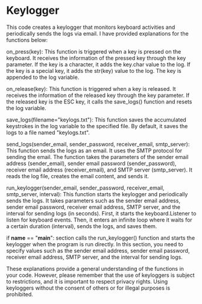 # Keylogger

This code creates a keylogger that monitors keyboard activities and periodically sends the logs via email. I have provided explanations for the functions below:

on_press(key): This function is triggered when a key is pressed on the keyboard. It receives the information of the pressed key through the key parameter. If the key is a character, it adds the key.char value to the log. If the key is a special key, it adds the str(key) value to the log. The key is appended to the log variable.

on_release(key): This function is triggered when a key is released. It receives the information of the released key through the key parameter. If the released key is the ESC key, it calls the save_logs() function and resets the log variable.

save_logs(filename="keylogs.txt"): This function saves the accumulated keystrokes in the log variable to the specified file. By default, it saves the logs to a file named "keylogs.txt".

send_logs(sender_email, sender_password, receiver_email, smtp_server): This function sends the logs as an email. It uses the SMTP protocol for sending the email. The function takes the parameters of the sender email address (sender_email), sender email password (sender_password), receiver email address (receiver_email), and SMTP server (smtp_server). It reads the log file, creates the email content, and sends it.

run_keylogger(sender_email, sender_password, receiver_email, smtp_server, interval): This function starts the keylogger and periodically sends the logs. It takes parameters such as the sender email address, sender email password, receiver email address, SMTP server, and the interval for sending logs (in seconds). First, it starts the keyboard.Listener to listen for keyboard events. Then, it enters an infinite loop where it waits for a certain duration (interval), sends the logs, and saves them.

if __name__ == "__main__": section calls the run_keylogger() function and starts the keylogger when the program is run directly. In this section, you need to specify values such as the sender email address, sender email password, receiver email address, SMTP server, and the interval for sending logs.

These explanations provide a general understanding of the functions in your code. However, please remember that the use of keyloggers is subject to restrictions, and it is important to respect privacy rights. Using keyloggers without the consent of others or for illegal purposes is prohibited.
